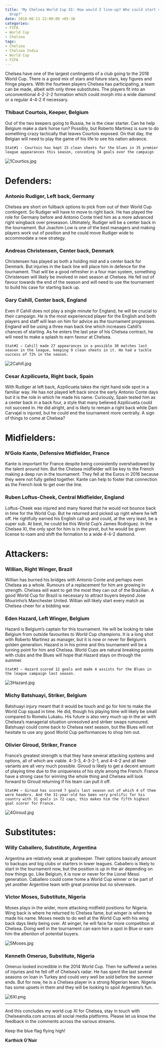 ```yaml
---
title: 'My Chelsea World Cup XI: How would I line-up? Who could start and who I will
  drop?'
date: 2018-06-11 22:00:00 +05:30
categories:
- FIFA
- World Cup
- Chelsea
tags:
- Chelsea
- Chelsea India
- World Cup
- FIFA
---
```


Chelsea have one of the largest contingents of a club going to the 2018 World Cup. There is a good mix of stars and future stars, key figures and fringe players. With the fourteen players Chelsea has participating, a team can be made, albeit with only three substitutes. The players fit into an unconventional 4-2-2-2 formation which could morph into a wide diamond or a regular 4-4-2 if necessary.

### Thibaut Courtois, Keeper, Belgium

Out of the two keepers going to Russia, he is the clear starter. Can he help Belgium make a dark horse run? Possibly, but Roberto Martinez is sure to do something crazy tactically that leaves Courtois exposed. On that day, the Belgian will need to play the game of his life to see his nation advance.

`Stat#1 - Courtois has kept 15 clean sheets for the blues in 35 premier league appearances this season, conceding 34 goals over the campaign`

![1Courtios.jpg](/uploads/1Courtios.jpg)

# Defenders:

### Antonio Rudiger, Left back, Germany

Chelsea are short on fullback options to pick from out of their World Cup contingent. So Rudiger will have to move to right back. He has played the role for Germany before and Antonio Conte tried him as a more advanced right wingback over preseason. Ultimately, Rudiger will be a center back in the tournament. But Joachim Low is one of the best managers and making players work out of position and he could move Rudiger wide to accommodate a new strategy.

### Andreas Christensen, Center back, Denmark

Christensen has played as both a holding mid and a center back for Denmark. But injuries in the back line will place him in defence for the tournament. That will be a good refresher in a four man system, something Christensen will likely be involved in next season at Chelsea. He fell out of favour towards the end of the season and will need to use the tournament to build his case for starting back up.

### Gary Cahill, Center back, England

Even if Cahill does not play a single minute for England, he will be crucial to their campaign.  He is the most experienced player for the English and both players and staff will lean on him for advice as the tournament progresses. England will be using a three man back line which increases Cahill’s chances of starting. As he enters the last year of his Chelsea contract, he will need to make a splash to earn favour at Chelsea.

`Stat#2 – Cahill made 27 appearances in a possible 38 matches last season in the league, keeping 9 clean sheets in it. He had a tackle success of 72% in the season.`

![2Cahill.jpg](/uploads/2Cahill.jpg)

### Cesar Azpilicueta, Right back, Spain

With Rudiger at left back, Azpilicueta takes the right hand side spot in a familiar way. He has not played left back since the early Antonio Conte days but it is the role in which he made his name. Curiously, Spain tested him as a center back in a back four, a style that many believed Azpilicueta could not succeed in. He did alright, and is likely to remain a right back while Dani Carvajal is injured, but he could end the tournament more centrally. A sign of things to come at Chelsea?

# Midfielders:

### N’Golo Kante, Defensive Midfielder, France

Kante is important for France despite being consistently overshadowed by the talent around him. But the Chelsea midfielder will be key to the French making a deep run in the tournament. They fell at the Euros in 2016 because they were not fully gelled together. Kante can help to foster that connection as the French look to get over the line.

### Ruben Loftus-Cheek, Central Midfielder, England

Loftus-Cheek was injured and many feared that he would not bounce back in time for the World Cup. But he returned and picked up right where he left off. He rightfully earned his English call up and could, at the very least, be a super sub. At best, he could be this World Cup’s James Rodriguez.  In the Chelsea XI, the only spot for him is in the pivot, but he would be given license to roam and shift the formation to a wide 4-4-2 diamond.

# Attackers:

### Willian, Right Winger, Brazil

Willian has burned his bridges with Antonio Conte and perhaps even Chelsea as a whole. Rumours of a replacement for him are growing in strength. Chelsea will want to get the most they can out of the Brazilian. A good World Cup for Brazil is necessary to attract buyers beyond Jose Mourinho’s Manchester United. Willian will likely start every match as Chelsea cheer for a bidding war.

### Eden Hazard, Left Winger, Belgium

Hazard is Belgium’s captain for this tournament. He will be looking to take Belgium from outside favourites to World Cup champions. It is a long shot with Roberto Martinez as manager, but it is now or never for Belgium’s golden generation. Hazard is in his prime and this tournament will be a turning point for him and Chelsea. World Cups are natural breaking points with clubs and the Blues will hope that Hazard stays on through the summer.

`Stat#3 – Hazard scored 12 goals and made 4 assists for the Blues in the league campaign last season.`

![3Hazard.jpg](/uploads/3Hazard.jpg)

### Michy Batshuayi, Striker, Belgium

Batshuayi injury meant that it would be touch and go for him to make the World Cup squad in time. He did, though his playing time will likely be small compared to Romelu Lukaku. His future is also very much up in the air with Chelsea’s managerial situation unresolved and striker swaps rumoured. Batshuayi could come back to Chelsea next season, but the Blues will not hesitate to use any good World Cup performances to shop him out.

### Olivier Giroud, Striker, France

France’s greatest strength is that they have several attacking systems and options, all of which are viable. 4-3-3, 4-3-2-1, and 4-4-2 and all their variants are all very much possible. Giroud is likely to get a decent amount of playing time due to the uniqueness of his style among the French. France have a strong case for winning the whole thing and Chelsea will look forward to Giroud returning if his team can pull it off.

`Stat#4 – Giroud has scored 7 goals last season out of which 4 of them were headers. And the 31-year-old has been very prolific for his country with 31 goals in 72 caps, this makes him the fifth highest goal scorer for France.`

![4Giroud.jpg](/uploads/4Giroud.jpg)

# Substitutes:

### Willy Caballero, Substitute, Argentina

Argentina are relatively weak at goalkeeper. Their options basically amount to backups and big clubs or starters in lower leagues. Caballero is likely to start in the tournament now, but the position is up in the air depending on how things go. Like Belgium, it is now or never for the Lionel Messi generation. Caballero could come home a World Cup winner or be part of yet another Argentine team with great promise but no silverware.

### Victor Moses, Substitute, Nigeria

Moses plays in the wider, more attacking midfield positions for Nigeria. Wing back is where he returned to Chelsea fame, but winger is where he made his name. Moses needs to do well at the World Cup with his wing back days likely being over. At winger, he will face far more competition at Chelsea. Doing well in the tournament can earn him a spot in Blue or earn him the attention of potential buyers.

![5Moses.jpg](/uploads/5Moses.jpg)

### Kenneth Omeruo, Substitute, Nigeria

Omeruo looked incredible in the 2014 World Cup. Then he suffered a series of injuries and he fell off of Chelsea’s radar. He has spent the last several seasons on loan in Turkey and could very well be sold before the summer ends. But for now, he is a Chelsea player in a strong Nigerian team. Nigeria has some upsets in them and they will be looking to spoil Argentina’s fun.


![6XI.png](/uploads/6XI.png)

---

And this concludes my world cup XI for Chelsea, stay in touch with Chelseaindia.com across all social media platforms. Please let us know the feedback in the comments across the various streams.

Keep the blue flag flying high!

**Karthick G’Nair**